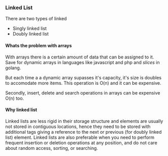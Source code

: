 ### Linked List

There are two types of linked 
- Singly linked list
- Doubly linked list


#### Whats the problem with arrays
With arrays there is a certain amount of data that can be assigned to it.
Save for dynamic arrays in languages like javascript and php and *slices* in golang.

But each time a a dynamic array supasses it's capacity, it's size is doubles to accomodate more items.
This operation is O(n) and it can be expensive.

Secondly, insert, delete and search operations in arrays can be expensive O(n) too.

#### Why linked list
Linked lists are less rigid in their storage structure and elements are usually not stored in contiguous locations, hence they need to be stored with additional tags giving a reference to the next or previous (for doubly linked list) element. Linked lists are also preferable when you need to perform frequent insertion or deletion operations at any position, and do not care about random access, sorting, or searching.